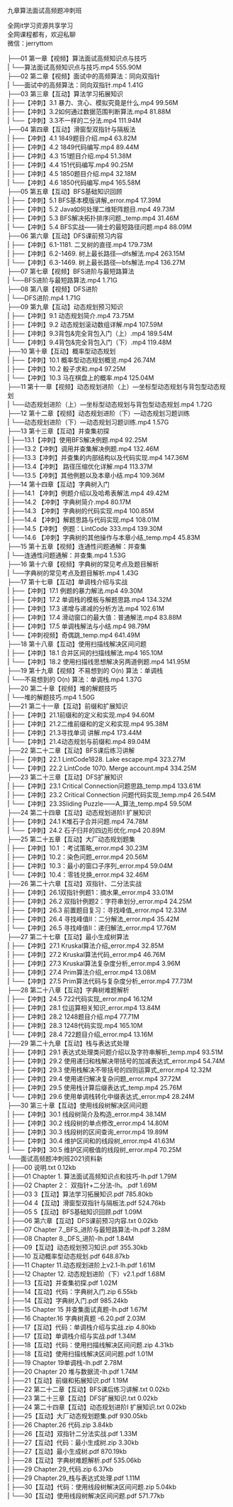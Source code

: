 九章算法面试高频题冲刺班

全网it学习资源共享学习<br>全网课程都有，欢迎私聊<br>微信：jerryttom<br>

├──01 第一章【视频】算法面试高频知识点与技巧<br> | └──算法面试高频知识点与技巧.mp4 555.90M<br> ├──02 第二章【视频】面试中的高频算法：同向双指针<br> | └──面试中的高频算法：同向双指针.mp4 1.41G<br> ├──03 第三章【互动】算法学习拓展知识<br> | ├──【冲刺】3.1 暴力、贪心、模拟究竟是什么.mp4 99.56M<br> | ├──【冲刺】3.2如何通过数据范围判断算法.mp4 81.88M<br> | └──【冲刺】3.3不一样的二分法.mp4 111.94M<br> ├──04 第四章【互动】滑窗型双指针与隔板法<br> | ├──【冲刺】4.1 1849题目介绍.mp4 63.82M<br> | ├──【冲刺】4.2 1849代码编写.mp4 89.44M<br> | ├──【冲刺】4.3 151题目介绍.mp4 51.38M<br> | ├──【冲刺】4.4 151代码编写.mp4 90.25M<br> | ├──【冲刺】4.5 1850题目介绍.mp4 32.18M<br> | └──【冲刺】4.6 1850代码编写.mp4 165.58M<br> ├──05 第五章【互动】BFS基础知识回顾<br> | ├──【冲刺】5.1 BFS基本模版讲解_error.mp4 17.39M<br> | ├──【冲刺】5.2 Java如何处理二维矩阵题目.mp4 49.73M<br> | ├──【冲刺】5.3 BFS解决拓扑排序问题._temp.mp4 31.46M<br> | └──【冲刺】5.4 BFS实战——骑士的最短路径问题.mp4 88.09M<br> ├──06 第六章【互动】DFS课前预习内容<br> | ├──【冲刺】6.1-1181. 二叉树的直径.mp4 179.73M<br> | ├──【冲刺】6.2-1469. 树上最长路径—dfs解法.mp4 263.15M<br> | └──【冲刺】6.3-1469. 树上最长路径—bfs解法.mp4 136.27M<br> ├──07 第七章【视频】BFS进阶与最短路算法<br> | └──BFS进阶与最短路算法.mp4 1.71G<br> ├──08 第八章【视频】DFS进阶<br> | └──DFS进阶.mp4 1.71G<br> ├──09 第九章【互动】动态规划预习知识<br> | ├──【冲刺】9.1 动态规划简介.mp4 73.75M<br> | ├──【冲刺】9.2 动态规划滚动数组详解.mp4 107.59M<br> | ├──【冲刺】9.3背包&amp;完全背包入门（上）.mp4 189.54M<br> | └──【冲刺】9.4背包&amp;完全背包入门（下）.mp4 119.48M<br> ├──10 第十章【互动】概率型动态规划<br> | ├──【冲刺】10.1 概率型动态规划概览.mp4 26.74M<br> | ├──【冲刺】10.2 骰子求和.mp4 97.25M<br> | └──【冲刺】10.3 马在棋盘上的概率.mp4 125.04M<br> ├──11 第十一章【视频】动态规划进阶（上）—坐标型动态规划与背包型动态规划<br> | └──动态规划进阶（上）—坐标型动态规划与背包型动态规划.mp4 1.72G<br> ├──12 第十二章【视频】动态规划进阶（下）—动态规划习题训练<br> | └──动态规划进阶（下）—动态规划习题训练.mp4 1.57G<br> ├──13 第十三章【互动】并查集初探<br> | ├──13.1【冲刺】使用BFS解决例题.mp4 92.25M<br> | ├──13.2【冲刺】调用并查集解决例题.mp4 132.46M<br> | ├──13.3【冲刺】并查集的内部结构以及代码实现.mp4 147.36M<br> | ├──13.4【冲刺】 路径压缩优化详解.mp4 113.37M<br> | └──13.5【冲刺】其他例题以及本章小结.mp4 109.36M<br> ├──14 第十四章【互动】字典树入门<br> | ├──14.1 【冲刺】例题介绍以及哈希表解法.mp4 49.42M<br> | ├──14.2 【冲刺】字典树简介.mp4 80.17M<br> | ├──14.3 【冲刺】字典树的代码实现.mp4 100.85M<br> | ├──14.4 【冲刺】解题思路与代码实现.mp4 108.01M<br> | ├──14.5【冲刺】 例题：LintCode 333.mp4 139.30M<br> | └──14.6 【冲刺】字典树的其他操作与本章小结_temp.mp4 45.83M<br> ├──15 第十五章【视频】连通性问题通解：并查集<br> | └──连通性问题通解：并查集.mp4 1.53G<br> ├──16 第十六章【视频】字典树的常见考点及题目解析<br> | └──字典树的常见考点及题目解析.mp4 1.43G<br> ├──17 第十七章【互动】单调栈介绍与实战<br> | ├──【冲刺】17.1 例题的暴力解法.mp4 49.30M<br> | ├──【冲刺】17.2 单调栈的模板与解题思路.mp4 134.32M<br> | ├──【冲刺】17.3 递增与递减的分析方法.mp4 102.61M<br> | ├──【冲刺】17.4 滑动窗口的最大值：普通解法.mp4 83.88M<br> | ├──【冲刺】17.5 单调栈解法与小结.mp4 98.79M<br> | └──【冲刺视频】奇偶跳_temp.mp4 641.49M<br> ├──18 第十八章【互动】使用扫描线解决区间问题<br> | ├──【冲刺】18.1 合并区间的扫描线解法.mp4 165.10M<br> | └──【冲刺】18.2 使用扫描线思想解决另两道例题.mp4 141.95M<br> ├──19 第十九章【视频】不易想到的 O(n) 算法：单调栈<br> | └──不易想到的 O(n) 算法：单调栈.mp4 1.37G<br> ├──20 第二十章【视频】堆的解题技巧<br> | └──堆的解题技巧.mp4 1.50G<br> ├──21 第二十一章【互动】前缀和扩展知识<br> | ├──【冲刺】21.1前缀和的定义和实现.mp4 94.60M<br> | ├──【冲刺】21.2二维前缀和的定义和实现.mp4 95.38M<br> | ├──【冲刺】21.3寻找单词 讲解.mp4 173.44M<br> | └──【冲刺】21.4动态规划与前缀和.mp4 89.04M<br> ├──22 第二十二章【互动】BFS课后练习讲解<br> | ├──【冲刺】22.1 LintCode1828. Lake escape.mp4 323.27M<br> | └──【冲刺】22.2 LintCode 1070. Merge account.mp4 334.25M<br> ├──23 第二十三章【互动】DFS扩展知识<br> | ├──【冲刺】23.1 Critical Connection问题思路_temp.mp4 133.61M<br> | ├──【冲刺】23.2 Critical Connection 问题代码实现_temp.mp4 26.54M<br> | └──【冲刺】23.3Sliding Puzzle——A_算法_temp.mp4 59.50M<br> ├──24 第二十四章【互动】动态规划进阶I 扩展知识<br> | ├──【冲刺】24.1 K堆石子合并问题.mp4 74.78M<br> | └──【冲刺】24.2 石子归并的四边形优化.mp4 20.89M<br> ├──25 第二十五章【互动】大厂动态规划题集<br> | ├──【冲刺】10.1 ：考试策略_error.mp4 30.23M<br> | ├──【冲刺】10.2：染色问题_error.mp4 20.56M<br> | ├──【冲刺】10.3：最小的窗口子序列_error.mp4 59.04M<br> | └──【冲刺】10.4：零钱兑换_error.mp4 32.46M<br> ├──26 第二十六章【互动】双指针、二分法实战<br> | ├──【冲刺】26.1双指针例题1：摘水果_error.mp4 33.01M<br> | ├──【冲刺】26.2 双指针例题2：字符串划分_error.mp4 24.25M<br> | ├──【冲刺】26.3 前置题目复习：寻找峰值_error.mp4 12.33M<br> | ├──【冲刺】26.4 寻找峰值II：二分解法_error.mp4 35.42M<br> | └──【冲刺】26.5 寻找峰值II：递归解法_error.mp4 17.76M<br> ├──27 第二十七章【互动】最小生成树算法<br> | ├──【冲刺】27.1 Kruskal算法介绍_error.mp4 32.85M<br> | ├──【冲刺】27.2 Kruskal算法代码_error.mp4 46.76M<br> | ├──【冲刺】27.3 Kruskal算法复杂度分析_error.mp4 3.96M<br> | ├──【冲刺】27.4 Prim算法介绍_error.mp4 13.08M<br> | └──【冲刺】27.5 Prim算法代码与复杂度分析_error.mp4 77.73M<br> ├──28 第二十八章【互动】字典树难题解析<br> | ├──【冲刺】24.5 722代码实现_error.mp4 16.12M<br> | ├──【冲刺】28.1 位运算相关知识_error.mp4 13.84M<br> | ├──【冲刺】28.2 1248题目介绍.mp4 77.71M<br> | ├──【冲刺】28.3 1248代码实现.mp4 165.10M<br> | └──【冲刺】28.4 722题目介绍_error.mp4 13.16M<br> ├──29 第二十九章【互动】栈与表达式处理<br> | ├──【冲刺】29.1 表达式处理类问题介绍以及字符串解析_temp.mp4 93.51M<br> | ├──【冲刺】29.2 使用递归和栈解决带括号的加减表达式_error.mp4 54.74M<br> | ├──【冲刺】29.3 使用栈解决不带括号的四则运算式_error.mp4 12.32M<br> | ├──【冲刺】29.4 使用递归解决复杂问题_error.mp4 37.72M<br> | ├──【冲刺】29.5 使用栈计算后缀表达式_temp.mp4 25.76M<br> | └──【冲刺】29.6 使用单调栈转化中缀表达式_error.mp4 28.24M<br> ├──30 第三十章【互动】使用线段树解决区间问题<br> | ├──【冲刺】30.1 线段树简介及构造_error.mp4 38.14M<br> | ├──【冲刺】30.2 线段树的单点修改_error.mp4 14.80M<br> | ├──【冲刺】30.3 线段树的区间查询_error.mp4 19.89M<br> | ├──【冲刺】30.4 维护区间和的线段树_error.mp4 41.63M<br> | └──【冲刺】30.5 维护区间极值的线段树_error.mp4 70.25M<br> └──面试高频题冲刺班2021资料新<br> | ├──00 说明.txt 0.12kb<br> | ├──01 Chapter 1. 算法面试高频知识点和技巧-lh.pdf 1.79M<br> | ├──02 Chapter 2： 双指针+二分法-lh。.pdf 1.69M<br> | ├──03 3【互动】算法学习拓展知识.pdf 785.80kb<br> | ├──04 4【互动】滑窗型双指针与隔板法.pdf 524.76kb<br> | ├──05 5【互动】BFS基础知识回顾.pdf 1.09M<br> | ├──06 第六章【互动】DFS课前预习内容.txt 0.02kb<br> | ├──07 Chapter 7._BFS_进阶与最短路算法-lh.pdf 3.28M<br> | ├──08 Chapter 8._DFS_进阶-lh.pdf 1.84M<br> | ├──09【互动】动态规划预习知识.pdf 355.30kb<br> | ├──10 互动概率型动态规划.pdf 648.87kb<br> | ├──11 Chapter 11.动态规划进阶上v2.1-lh.pdf 1.61M<br> | ├──12 Chapter 12. 动态规划进阶（下）v2.1.pdf 1.68M<br> | ├──13【互动】并查集初探.pdf 1.02M<br> | ├──14【互动】代码：字典树入门.zip 6.55kb<br> | ├──14【互动】字典树入门.pdf 985.24kb<br> | ├──15 Chapter 15 并查集面试真题-lh.pdf 1.67M<br> | ├──16 Chapter.16 字典树真题 -6.20.pdf 2.03M<br> | ├──17【互动】代码：单调栈介绍与实战.zip 4.80kb<br> | ├──17【互动】单调栈介绍与实战.pdf 1.34M<br> | ├──18【互动】代码：使用扫描线解决区间问题.zip 4.31kb<br> | ├──18【互动】使用扫描线解决区间问题.pdf 1.01M<br> | ├──19 Chapter 19单调栈-lh.pdf 2.78M<br> | ├──20 Chapter 20 堆与数据流-lh.pdf 1.74M<br> | ├──21【互动】前缀和拓展知识.pdf 1.19M<br> | ├──22 第二十二章【互动】BFS课后练习讲解.txt 0.02kb<br> | ├──23 第二十三章【互动】DFS扩展知识.txt 0.02kb<br> | ├──24 第二十四章【互动】动态规划进阶I 扩展知识.txt 0.02kb<br> | ├──25【互动】大厂动态规划题集.pdf 930.05kb<br> | ├──26 Chapter.26 代码.zip 3.84kb<br> | ├──26【互动】双指针二分法实战.pdf 1.33M<br> | ├──27【互动】代码：最小生成树.zip 3.30kb<br> | ├──27【互动】最小生成树.pdf 870.19kb<br> | ├──28【互动】字典树难题解析.pdf 535.06kb<br> | ├──29 Chapter.29_代码.zip 6.37kb<br> | ├──29 Chapter.29_栈与表达式处理.pdf 1.11M<br> | ├──30【互动】代码：使用线段树解决区间问题.zip 5.04kb<br> | └──30【互动】使用线段树解决区间问题.pdf 571.77kb